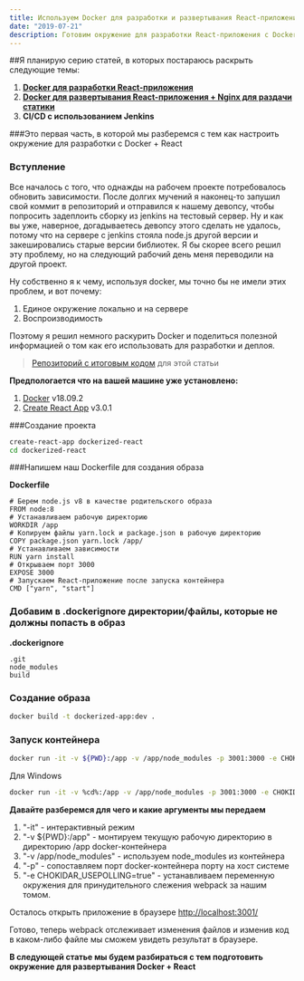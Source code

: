 ```yaml
---
title: Используем Docker для разработки и развертывания React-приложений. Часть 1.
date: "2019-07-21"
description: Готовим окружение для разработки React-приложения с Docker.
---
```


##Я планирую серию статей, в которых постараюсь раскрыть следующие темы:
1) [<b>Docker для разработки React-приложения</b>](https://rysaev.dev/react-ci-cd-1/)
2) [<b>Docker для развертывания React-приложения + Nginx для раздачи статики</b>](https://rysaev.dev/react-ci-cd-2/)
3) <b>CI/CD с использованием Jenkins</b>

###Это первая часть, в которой мы разберемся с тем как настроить окружение для разработки с Docker + React

### Вступление

Все началось с того, что однажды на рабочем проекте потребовалось обновить зависимости.
После долгих мучений я наконец-то запушил свой коммит в репозиторий и отправился к нашему девопсу,
чтобы попросить задеплоить сборку из jenkins на тестовый сервер. Ну и как вы уже, наверное, догадываетесь девопсу этого сделать
не удалось, потому что на сервере с jenkins стояла node.js другой версии и закешировались старые версии библиотек.
Я бы скорее всего решил эту проблему, но на следующий рабочий день меня переводили на другой проект.

Ну собственно я к чему, используя docker, мы точно бы не имели этих проблем, и вот почему:
1) Единое окружение локально и на сервере
2) Воспроизводимость

Поэтому я решил немного раскурить Docker и поделиться полезной информацией о том
как его использовать для разработки и деплоя.  

> [Репозиторий с итоговым кодом](https://github.com/RenatRysaev/dockerized-react/tree/react-ci-cd-1) для этой статьи

<b>Предпологается что на вашей машине уже установлено:</b>
1) [Docker](https://www.docker.com/) v18.09.2
2) [Create React App](https://github.com/facebook/create-react-app) v3.0.1

###Создание проекта

```bash
create-react-app dockerized-react
cd dockerized-react
```

###Напишем наш Dockerfile для создания образа

<b>Dockerfile</b>
```
# Берем node.js v8 в качестве родительского образа
FROM node:8
# Устанавливаем рабочую директорию
WORKDIR /app
# Копируем файлы yarn.lock и package.json в рабочую директорию
COPY package.json yarn.lock /app/
# Устанавливаем зависимости
RUN yarn install
# Открываем порт 3000
EXPOSE 3000
# Запускаем React-приложение после запуска контейнера
CMD ["yarn", "start"]
```

### Добавим в .dockerignore директории/файлы, которые не должны попасть в образ

<b>.dockerignore</b>
```
.git
node_modules
build
```

### Создание образа

```bash
docker build -t dockerized-app:dev .
```

### Запуск контейнера

```bash
docker run -it -v ${PWD}:/app -v /app/node_modules -p 3001:3000 -e CHOKIDAR_USEPOLLING=true dockerized-app:dev
```

Для Windows

```bash
docker run -it -v %cd%:/app -v /app/node_modules -p 3001:3000 -e CHOKIDAR_USEPOLLING=true dockerized-app
```

<b>Давайте разберемся для чего и какие аргументы мы передаем</b>

1) "-it" - интерактивный режим
2) "-v ${PWD}:/app" - монтируем текущую рабочую директорию в директорию /app docker-контейнера
3) "-v /app/node_modules" - используем node_modules из контейнера
4) "-p" - сопоставляем порт docker-контейнера порту на хост системе
5) "-e CHOKIDAR_USEPOLLING=true" - устанавливаем переменную окружения для принудительного слежения webpack за нашим томом.

Осталось открыть приложение в браузере [http://localhost:3001/](http://localhost:3001/)

Готово, теперь webpack отслеживает изменения файлов и изменив код в каком-либо файле мы сможем увидеть результат в браузере.

<b>В следующей статье мы будем разбираться с тем подготовить окружение для развертывания Docker + React</b>
